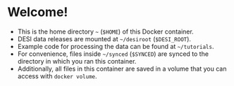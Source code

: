 # Welcome!

* This is the home directory `~` (`$HOME`) of this Docker container.
* DESI data releases are mounted at `~/desiroot` (`$DESI_ROOT`). 
* Example code for processing the data can be found at `~/tutorials`.
* For convenience, files inside `~/synced` (`$SYNCED`) are synced to the directory in which you ran this container.
* Additionally, all files in this container are saved in a volume that you can access with `docker volume`.

